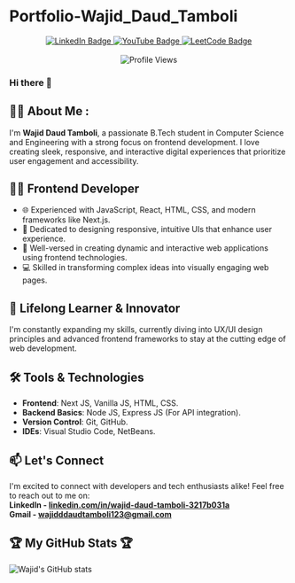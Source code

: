 # Portfolio-Wajid_Daud_Tamboli

<div id="header" align="center">
  <div id="badges">
    <a href="https://www.linkedin.com/in/wajid-daud-tamboli-3217b031a" target="_blank">
      <img src="https://img.shields.io/badge/LinkedIn-blue?style=for-the-badge&logo=linkedin&logoColor=white" alt="LinkedIn Badge"/>
    </a>
    <a href="www.youtube.com/@wajiddaudtamboli123">
      <img src="https://img.shields.io/badge/YouTube-red?style=for-the-badge&logo=youtube&logoColor=white" alt="YouTube Badge"/>
    </a>
    <a href="https://leetcode.com/Wajiddaudtamboli">
      <img src="https://img.shields.io/badge/LeetCode-yellow?style=for-the-badge&logo=leetcode&logoColor=white" alt="LeetCode Badge"/>
    </a>
  </div>
  <br>
  <img src="https://komarev.com/ghpvc/?username=wajiddaudtamboli&style=flat-round&color=red" alt="Profile Views"/>
</div>

### Hi there 👋

## 👨‍💻 About Me :

I'm **Wajid Daud Tamboli**, a passionate B.Tech student in Computer Science and Engineering with a strong focus on frontend development. I love creating sleek, responsive, and interactive digital experiences that prioritize user engagement and accessibility.

## 👨‍💻 Frontend Developer

- 🌐 Experienced with JavaScript, React, HTML, CSS, and modern frameworks like Next.js.
- 🎨 Dedicated to designing responsive, intuitive UIs that enhance user experience.
- 🧩 Well-versed in creating dynamic and interactive web applications using frontend technologies.
- 💻 Skilled in transforming complex ideas into visually engaging web pages.

## 🚀 Lifelong Learner & Innovator

I'm constantly expanding my skills, currently diving into UX/UI design principles and advanced frontend frameworks to stay at the cutting edge of web development.

## 🛠️ Tools & Technologies

- **Frontend**: Next JS, Vanilla JS, HTML, CSS.
- **Backend Basics**: Node JS, Express JS (For API integration).
- **Version Control**: Git, GitHub.
- **IDEs**: Visual Studio Code, NetBeans.

## 📫 Let's Connect

I'm excited to connect with developers and tech enthusiasts alike! Feel free to reach out to me on: <br>
**LinkedIn - [linkedin.com/in/wajid-daud-tamboli-3217b031a](https://www.linkedin.com/in/wajid-daud-tamboli-3217b031a/)** <br>
**Gmail - [wajidddaudtamboli123@gmail.com](mailto:wajidddaudtamboli123@gmail.com?subject=Hello&body=Glad%20to%20connect%20with%20you!)**

## 🏆 My GitHub Stats 🏆
![Wajid's GitHub stats](https://github-readme-stats.vercel.app/api?username=wajiddaudtamboli&show_icons=true&theme=radical)

